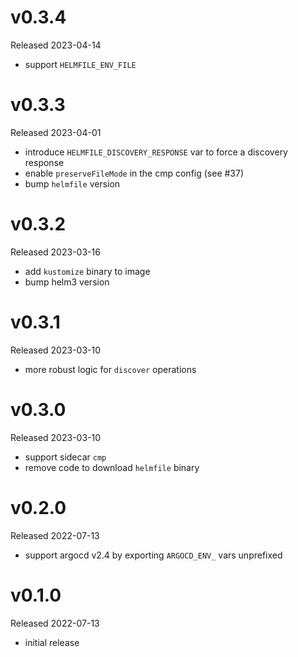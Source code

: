 # v0.3.4

Released 2023-04-14

- support `HELMFILE_ENV_FILE`

# v0.3.3

Released 2023-04-01

- introduce `HELMFILE_DISCOVERY_RESPONSE` var to force a discovery response
- enable `preserveFileMode` in the cmp config (see #37)
- bump `helmfile` version

# v0.3.2

Released 2023-03-16

- add `kustomize` binary to image
- bump helm3 version

# v0.3.1

Released 2023-03-10

- more robust logic for `discover` operations

# v0.3.0

Released 2023-03-10

- support sidecar `cmp`
- remove code to download `helmfile` binary

# v0.2.0

Released 2022-07-13

- support argocd v2.4 by exporting `ARGOCD_ENV_` vars unprefixed

# v0.1.0

Released 2022-07-13

- initial release